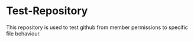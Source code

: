 # Test-Repository
This repository is used to test github from member permissions to specific file behaviour.
<UwU>

